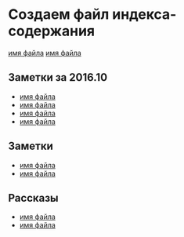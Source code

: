 # Создаем файл индекса-содержания

[имя файла]('.notes/9e8r988r90erwer.md') <!-- {"sourcePath":".notes/9e8r988r90erwer.md"} -->
[имя файла]('.notes/454353453453453.md') <!-- {"sourcePath":".notes/9e8r988r90erwer.md"} -->

## Заметки за 2016.10
- [имя файла]('.notes/454353453453453.md')
- [имя файла]('.notes/454353453453453.md')
- [имя файла]('.notes/454353453453453.md')
- [имя файла]('.notes/454353453453453.md')

## Заметки
- [имя файла]('.notes/454353453453453.md')
- [имя файла]('.notes/454353453453453.md')

## Рассказы
- [имя файла]('.notes/454353453453453.md')
- [имя файла]('.notes/454353453453453.md')

<!-- {"date":"2016-05-10T12:08:11.528Z","id":"3aacfa00-2dfd-11e7-b44f-f14586a06049","excerpt":"[имя файла]('.notes/9e8r988r90erwer.md') ..."} -->